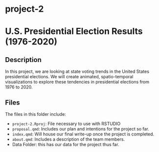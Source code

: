 # project-2


# U.S. Presidential Election Results (1976-2020)

## Description

In this project, we are looking at state voting trends in the United States presidential elections. We will create animated, spatio-temporal  visualizations to explore these tendencies in presidential elections from 1976 to 2020. 


## Files

The files in this folder include:

- `project-2.Rproj`: File necessary to use with RSTUDIO
- `proposal.qmd`: Includes our plan and intentions for the project so far. 
- `index.qmd`: Will house our final write-up once the project is completed.
- `about.qmd`: Includes a description of the team members.
- Data Folder: this has our data for the project thus far. 



